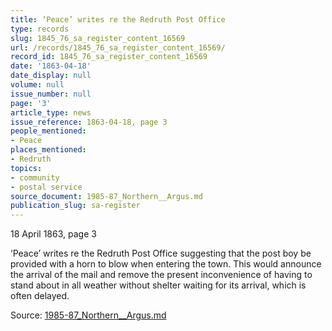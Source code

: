 ```yaml
---
title: ‘Peace’ writes re the Redruth Post Office
type: records
slug: 1845_76_sa_register_content_16569
url: /records/1845_76_sa_register_content_16569/
record_id: 1845_76_sa_register_content_16569
date: '1863-04-18'
date_display: null
volume: null
issue_number: null
page: '3'
article_type: news
issue_reference: 1863-04-18, page 3
people_mentioned:
- Peace
places_mentioned:
- Redruth
topics:
- community
- postal service
source_document: 1985-87_Northern__Argus.md
publication_slug: sa-register
---
```


18 April 1863, page 3

‘Peace’ writes re the Redruth Post Office suggesting that the post boy be provided with a horn to blow when entering the town.  This would announce the arrival of the mail and remove the present inconvenience of having to stand about in all weather without shelter waiting for its arrival, which is often delayed.

Source: [1985-87_Northern__Argus.md](/downloads/markdown/1985-87_Northern__Argus.md)
